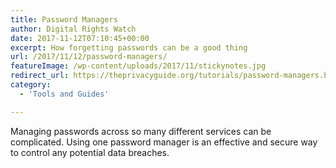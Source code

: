 ```yaml
---
title: Password Managers
author: Digital Rights Watch
date: 2017-11-12T07:10:45+00:00
excerpt: How forgetting passwords can be a good thing
url: /2017/11/12/password-managers/
featureImage: /wp-content/uploads/2017/11/stickynotes.jpg
redirect_url: https://theprivacyguide.org/tutorials/password-managers.html
category:
  - 'Tools and Guides'

---
```

Managing passwords across so many different services can be complicated. Using one password manager is an effective and secure way to control any potential data breaches.
